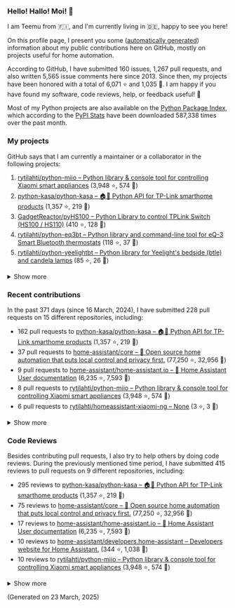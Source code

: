 

### Hello! Hallo! Moi! 👋

I am Teemu from 🇫🇮, and I'm currently living in 🇩🇪, happy to see you here! 

On this profile page, I present you some ([automatically generated](https://github.com/rytilahti/rytilahti)) information about my public contributions here on GitHub, 
mostly on projects useful for home automation.

According to GitHub, I have submitted 160 issues, 1,267 pull requests,
and also written 5,565 issue comments here since 2013.
Since then, my projects have been honored with a total of 6,071 ⭐ and 1,035 🍴.
I am happy if you have found my software, code reviews, help, or feedback useful! 🥰

Most of my Python projects are also available on the [Python Package Index](https://pypi.org/user/rytilahti/),
which according to the [PyPI Stats](https://pypistats.org/) have been downloaded 587,338 times over the past month.


### My projects

GitHub says that I am currently a maintainer or a collaborator in the following projects:

1. [rytilahti/python-miio – Python library & console tool for controlling Xiaomi smart appliances](https://github.com/rytilahti/python-miio) (3,948 ⭐, 574 🍴)
2. [python-kasa/python-kasa – 🏠🤖 Python API for TP-Link smarthome products](https://github.com/python-kasa/python-kasa) (1,357 ⭐, 219 🍴)
3. [GadgetReactor/pyHS100 – Python Library to control TPLink Switch (HS100 / HS110)](https://github.com/GadgetReactor/pyHS100) (410 ⭐, 128 🍴)
4. [rytilahti/python-eq3bt – Python library and command-line tool for eQ-3 Smart Bluetooth thermostats](https://github.com/rytilahti/python-eq3bt) (118 ⭐, 37 🍴)
5. [rytilahti/python-yeelightbt – Python library for Yeelight's bedside (btle) and candela lamps](https://github.com/rytilahti/python-yeelightbt) (85 ⭐, 26 🍴)

<details><summary>Show more</summary><p>

6. [rytilahti/python-songpal – Python library for interfacing with Sony's Songpal devices](https://github.com/rytilahti/python-songpal) (70 ⭐, 25 🍴)
7. [rytilahti/homeassistant-mpris-bridge – Control your Home Assistant media players from your desktop using MPRIS](https://github.com/rytilahti/homeassistant-mpris-bridge) (26 ⭐, 2 🍴)
8. [rytilahti/homeassistant-upnp-availability – UPnP Availability sensor for Home Assistant](https://github.com/rytilahti/homeassistant-upnp-availability) (25 ⭐, 8 🍴)
9. [rytilahti/python-ubus – Python library for accessing ubus over JSON-RPC](https://github.com/rytilahti/python-ubus) (19 ⭐, 9 🍴)
10. [DNS-OARC/ripe-hackathon-dns-caching – Everything you ever wanted to know about caching resolvers but were afraid to ask](https://github.com/DNS-OARC/ripe-hackathon-dns-caching) (4 ⭐, 2 🍴)
11. [rytilahti/homeassistant-xiaomi-ng – None](https://github.com/rytilahti/homeassistant-xiaomi-ng) (3 ⭐, 3 🍴)
12. [rytilahti/python-nucled – Python interface for intel_nuc_led kernel driver](https://github.com/rytilahti/python-nucled) (3 ⭐, 1 🍴)
13. [rytilahti/mqtt-bridge – "mqtt-bridge" -- execute shell commands on incoming MQTT messages](https://github.com/rytilahti/mqtt-bridge) (1 ⭐, 0 🍴)
14. [RUB-SysSec/TurnkeyVPNStudy – None](https://github.com/RUB-SysSec/TurnkeyVPNStudy) (1 ⭐, 1 🍴)
15. [rytilahti/zgrab2_patches – ZGrab2 patches (NetBIOS, UPnP, DNS, SNMP)](https://github.com/rytilahti/zgrab2_patches) (0 ⭐, 0 🍴)
16. [rytilahti/ssdppot – UPnP IGD Honeypöttchen](https://github.com/rytilahti/ssdppot) (0 ⭐, 0 🍴)
17. [rytilahti/repro – repro -- (re)active (pro)ber](https://github.com/rytilahti/repro) (0 ⭐, 0 🍴)
</p></details>

### Recent contributions

In the past 371 days (since 16 March, 2024), I have submitted 228 pull requests on 15 different repositories, including:
* 162 pull requests to [python-kasa/python-kasa – 🏠🤖 Python API for TP-Link smarthome products](https://github.com/python-kasa/python-kasa) (1,357 ⭐, 219 🍴)
* 37 pull requests to [home-assistant/core – :house_with_garden: Open source home automation that puts local control and privacy first.](https://github.com/home-assistant/core) (77,250 ⭐, 32,956 🍴)
* 9 pull requests to [home-assistant/home-assistant.io – :blue_book: Home Assistant User documentation](https://github.com/home-assistant/home-assistant.io) (6,235 ⭐, 7,593 🍴)
* 8 pull requests to [rytilahti/python-miio – Python library & console tool for controlling Xiaomi smart appliances](https://github.com/rytilahti/python-miio) (3,948 ⭐, 574 🍴)
* 6 pull requests to [rytilahti/homeassistant-xiaomi-ng – None](https://github.com/rytilahti/homeassistant-xiaomi-ng) (3 ⭐, 3 🍴)

<details><summary>Show more</summary><p>

* 3 pull requests to [rytilahti/homeassistant-upnp-availability – UPnP Availability sensor for Home Assistant](https://github.com/rytilahti/homeassistant-upnp-availability) (25 ⭐, 8 🍴)
* 1 pull requests to [home-assistant/developers.home-assistant – Developers website for Home Assistant.](https://github.com/home-assistant/developers.home-assistant) (344 ⭐, 1,038 🍴)
* 1 pull requests to [python-kasa/kasa-crypt – Fast kasa crypt](https://github.com/python-kasa/kasa-crypt) (3 ⭐, 1 🍴)
* 1 pull requests to [rytilahti/python-songpal – Python library for interfacing with Sony's Songpal devices](https://github.com/rytilahti/python-songpal) (70 ⭐, 25 🍴)
</p></details>


### Code Reviews

Besides contributing pull requests, I also try to help others by doing code reviews.
During the previously mentioned time period, I have submitted 415 reviews to pull requests on 9 different repositories, including:
* 295 reviews to [python-kasa/python-kasa – 🏠🤖 Python API for TP-Link smarthome products](https://github.com/python-kasa/python-kasa) (1,357 ⭐, 219 🍴)
* 75 reviews to [home-assistant/core – :house_with_garden: Open source home automation that puts local control and privacy first.](https://github.com/home-assistant/core) (77,250 ⭐, 32,956 🍴)
* 17 reviews to [home-assistant/home-assistant.io – :blue_book: Home Assistant User documentation](https://github.com/home-assistant/home-assistant.io) (6,235 ⭐, 7,593 🍴)
* 10 reviews to [home-assistant/developers.home-assistant – Developers website for Home Assistant.](https://github.com/home-assistant/developers.home-assistant) (344 ⭐, 1,038 🍴)
* 10 reviews to [rytilahti/python-miio – Python library & console tool for controlling Xiaomi smart appliances](https://github.com/rytilahti/python-miio) (3,948 ⭐, 574 🍴)

<details><summary>Show more</summary><p>

* 4 reviews to [rytilahti/homeassistant-xiaomi-ng – None](https://github.com/rytilahti/homeassistant-xiaomi-ng) (3 ⭐, 3 🍴)
* 2 reviews to [rytilahti/python-songpal – Python library for interfacing with Sony's Songpal devices](https://github.com/rytilahti/python-songpal) (70 ⭐, 25 🍴)
* 1 reviews to [rytilahti/homeassistant-mpris-bridge – Control your Home Assistant media players from your desktop using MPRIS](https://github.com/rytilahti/homeassistant-mpris-bridge) (26 ⭐, 2 🍴)
* 1 reviews to [rytilahti/python-kasa – 🏠🤖 Python API for TP-Link Kasa Smarthome products](https://github.com/rytilahti/python-kasa) (1 ⭐, 2 🍴)
</p></details>

(Generated on 23 March, 2025)
